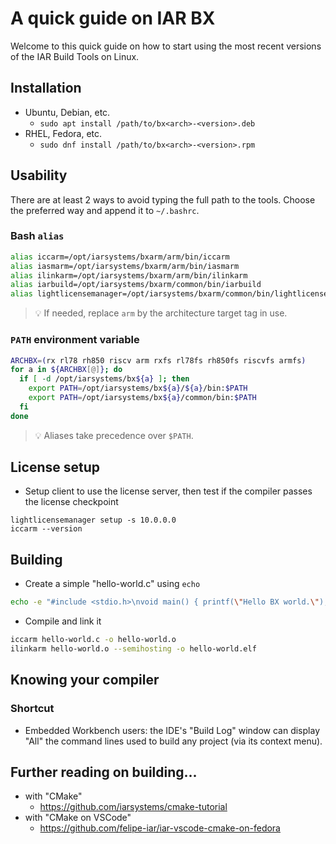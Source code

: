 # A quick guide on IAR BX
Welcome to this quick guide on how to start using the most recent versions of the IAR Build Tools on Linux.

## Installation
- Ubuntu, Debian, etc.
  - `sudo apt install /path/to/bx<arch>-<version>.deb`
- RHEL, Fedora, etc.
  - `sudo dnf install /path/to/bx<arch>-<version>.rpm`

## Usability
There are at least 2 ways to avoid typing the full path to the tools. Choose the preferred way and append it to `~/.bashrc`.
### Bash `alias`
```bash
alias iccarm=/opt/iarsystems/bxarm/arm/bin/iccarm
alias iasmarm=/opt/iarsystems/bxarm/arm/bin/iasmarm
alias ilinkarm=/opt/iarsystems/bxarm/arm/bin/ilinkarm
alias iarbuild=/opt/iarsystems/bxarm/common/bin/iarbuild
alias lightlicensemanager=/opt/iarsystems/bxarm/common/bin/lightlicensemanager
```
>:bulb: If needed, replace `arm` by the architecture target tag in use.

### `PATH` environment variable
```bash
ARCHBX=(rx rl78 rh850 riscv arm rxfs rl78fs rh850fs riscvfs armfs)
for a in ${ARCHBX[@]}; do
  if [ -d /opt/iarsystems/bx${a} ]; then
    export PATH=/opt/iarsystems/bx${a}/${a}/bin:$PATH
    export PATH=/opt/iarsystems/bx${a}/common/bin:$PATH
  fi
done
```
>:bulb: Aliases take precedence over `$PATH`.


## License setup
- Setup client to use the license server, then test if the compiler passes the license checkpoint
```
lightlicensemanager setup -s 10.0.0.0
iccarm --version
```

## Building
- Create a simple "hello-world.c" using `echo`
```bash
echo -e "#include <stdio.h>\nvoid main() { printf(\"Hello BX world.\"); }" > hello-world.c
```

- Compile and link it
```bash
iccarm hello-world.c -o hello-world.o
ilinkarm hello-world.o --semihosting -o hello-world.elf 
```

## Knowing your compiler
### Shortcut
- Embedded Workbench users: the IDE's "Build Log" window can display "All" the command lines used to build any project (via its context menu).

## Further reading on building...
- with "CMake"
  - https://github.com/iarsystems/cmake-tutorial
- with "CMake on VSCode"
  - https://github.com/felipe-iar/iar-vscode-cmake-on-fedora
